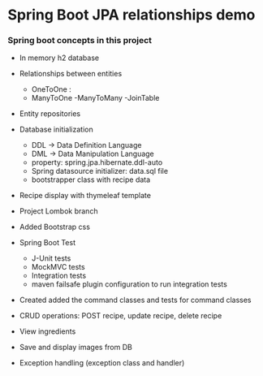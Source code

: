 # Spring Boot JPA relationships demo

### Spring boot concepts in this project
- In memory h2 database
- Relationships between entities
    - OneToOne : 
    - ManyToOne
    -ManyToMany
    -JoinTable   
- Entity repositories
- Database initialization
    - DDL -> Data Definition Language
    - DML -> Data Manipulation Language
    - property: spring.jpa.hibernate.ddl-auto
    - Spring datasource initializer: data.sql file
    - bootstrapper class with recipe data
 - Recipe display with thymeleaf template
 
 - Project Lombok branch
 - Added Bootstrap css
 - Spring Boot Test
    - J-Unit tests
    - MockMVC tests
    - Integration tests
    - maven failsafe plugin configuration to run integration tests
    
 - Created added the command classes and tests for command classes
 - CRUD operations: POST recipe, update recipe, delete recipe
 - View ingredients
 - Save and display images from DB
 - Exception handling (exception class and handler)